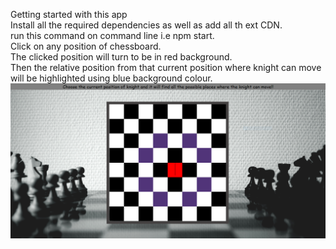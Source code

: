 Getting started with this app <br/>
Install all the required dependencies as well as add all th ext CDN.<br/>
run this command on command line i.e npm start.<br/>
Click on any position of chessboard.<br/>
The clicked position will turn to be in red background.<br/>
Then the relative position from that current position where knight can move will be highlighted using blue background colour.
![Screenshot](Assignment2_SS.PNG)